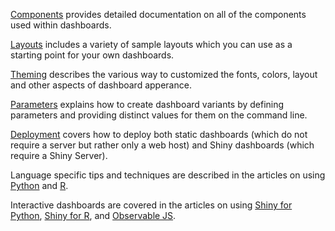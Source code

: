 
[Components](components.qmd) provides detailed documentation on all of the components used within dashboards.

[Layouts](layouts.qmd) includes a variety of sample layouts which you can use as a starting point for your own dashboards.

[Theming](theming.qmd) describes the various way to customized the fonts, colors, layout and other aspects of dashboard apperance.

[Parameters](parameters.qmd) explains how to create dashboard variants by defining parameters and providing distinct values for them on the command line.

[Deployment](deployment.qmd) covers how to deploy both static dashboards (which do not require a server but rather only a web host) and Shiny dashboards (which require a Shiny Server).

Language specific tips and techniques are described in the articles on using [Python](computations/python.qmd) and [R](computations/r.qmd).

Interactive dashboards are covered in the articles on using [Shiny for Python](interactivity/shiny-python.qmd), [Shiny for R](interactivity/shiny-r.qmd), and [Observable JS](interactivity/observable.qmd).
